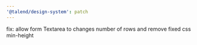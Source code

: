 ```yaml
---
'@talend/design-system': patch
---
```


fix: allow form Textarea to changes number of rows and remove fixed css min-height
